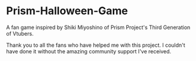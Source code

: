 # Prism-Halloween-Game

A fan game inspired by Shiki Miyoshino of Prism Project's Third Generation of Vtubers.

Thank you to all the fans who have helped me with this project. I couldn't have done it without the amazing community support I've received.
